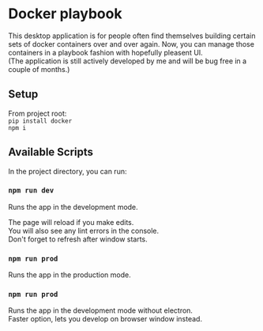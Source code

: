 # Docker playbook

This desktop application is for people often find themselves building certain sets of docker containers over and over again. Now, you can manage those containers in a playbook fashion with hopefully pleasent UI.<br>
(The application is still actively developed by me and will be bug free in a couple of months.) 

## Setup 

From project root:<br>
`pip install docker`<br>
`npm i`

## Available Scripts

In the project directory, you can run:

### `npm run dev`

Runs the app in the development mode.

The page will reload if you make edits.<br>
You will also see any lint errors in the console.<br>
Don't forget to refresh after window starts.

### `npm run prod`

Runs the app in the production mode.

### `npm run prod`

Runs the app in the development mode without electron.<br/>
Faster option, lets you develop on browser window instead.